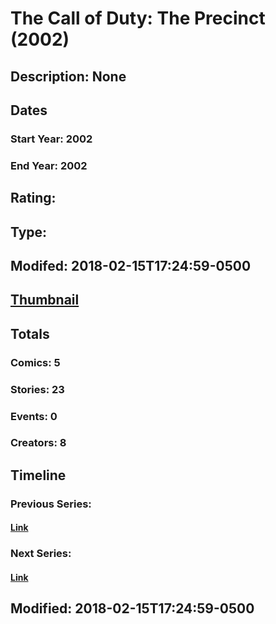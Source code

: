# The Call of Duty: The Precinct (2002)
## Description: None
## Dates
### Start Year: 2002
### End Year: 2002
## Rating: 
## Type: 
## Modifed: 2018-02-15T17:24:59-0500
## [Thumbnail](http://i.annihil.us/u/prod/marvel/i/mg/4/00/5a86088393b5e.jpg)
## Totals
### Comics: 5
### Stories: 23
### Events: 0
### Creators: 8
## Timeline
### Previous Series: 
#### [Link]()
### Next Series: 
#### [Link]()
## Modified: 2018-02-15T17:24:59-0500
